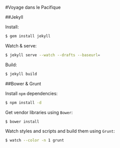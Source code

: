 #Voyage dans le Pacifique

##Jekyll

Install:

```bash
$ gem install jekyll
```

Watch & serve:

```bash
$ jekyll serve --watch --drafts --baseurl=
```

Build:

```bash
$ jekyll build
```

##Bower & Grunt

Install `npm` dependencies:

```bash
$ npm install -d
```

Get vendor libraries using `Bower`:

```bash
$ bower install
```

Watch styles and scripts and build them using `Grunt`:

```bash
$ watch --color -n 1 grunt
```